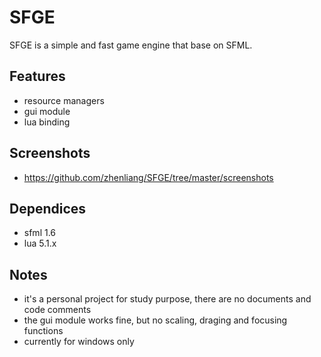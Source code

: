 SFGE 
==========
SFGE is a simple and fast game engine that base on SFML.

Features
----------
- resource managers
- gui module
- lua binding
  
Screenshots
----------
- https://github.com/zhenliang/SFGE/tree/master/screenshots

Dependices
----------
- sfml 1.6
- lua 5.1.x

Notes
----------
- it's a personal project for study purpose, there are no documents and code comments
- the gui module works fine, but no scaling, draging and focusing functions
- currently for windows only